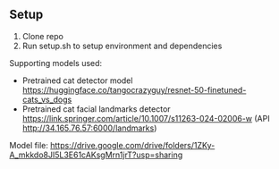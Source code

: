 ## Setup
1. Clone repo
2. Run setup.sh to setup environment and dependencies

Supporting models used:
- Pretrained cat detector model https://huggingface.co/tangocrazyguy/resnet-50-finetuned-cats_vs_dogs
- Pretrained cat facial landmarks detector https://link.springer.com/article/10.1007/s11263-024-02006-w (API http://34.165.76.57:6000/landmarks)
  
Model file: https://drive.google.com/drive/folders/1ZKy-A_mkkdo8JI5L3E61cAKsgMrn1jrT?usp=sharing
